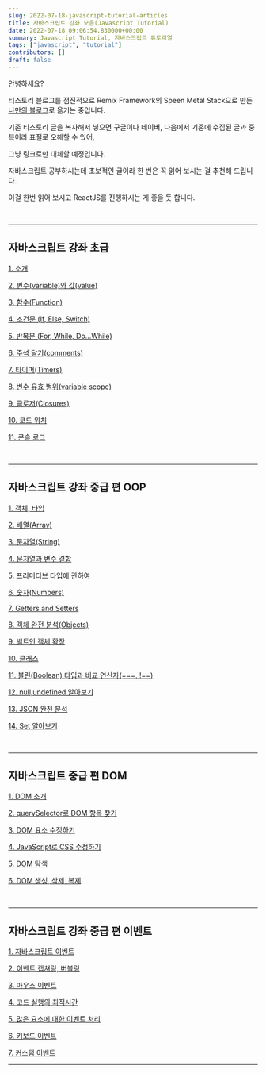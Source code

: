 ```yaml
---
slug: 2022-07-18-javascript-tutorial-articles
title: 자바스크립트 강좌 모음(Javascript Tutorial)
date: 2022-07-18 09:06:54.830000+00:00
summary: Javascript Tutorial, 자바스크립트 튜토리얼
tags: ["javascript", "tutorial"]
contributors: []
draft: false
---
```


안녕하세요?

티스토리 블로그를 점진적으로 Remix Framework의 Speen Metal Stack으로 만든 [나만의 블로그](https://mycodings.fly.dev)로 옮기는 중입니다.

기존 티스토리 글을 복사해서 넣으면 구글이나 네이버, 다음에서 기존에 수집된 글과 중복이라 표절로 오해할 수 있어,

그냥 링크로만 대체할 예정입니다.

자바스크립트 공부하시는데 초보적인 글이라 한 번은 꼭 읽어 보시는 걸 추천해 드립니다.

이걸 한번 읽어 보시고 ReactJS를 진행하시는 게 좋을 듯 합니다.

<br />

---

## 자바스크립트 강좌 초급


[1. 소개](https://cpro95.tistory.com/75)

[2. 변수(variable)와 값(value)](https://cpro95.tistory.com/76)

[3. 함수(Function)](https://cpro95.tistory.com/77)

[4. 조건문 (If, Else, Switch)](https://cpro95.tistory.com/78)

[5. 반복문 (For, While, Do...While)](https://cpro95.tistory.com/79)

[6. 주석 달기(comments)](https://cpro95.tistory.com/80)

[7. 타이머(Timers)](https://cpro95.tistory.com/87)

[8. 변수 유효 범위(variable scope)](https://cpro95.tistory.com/88)

[9. 클로저(Closures)](https://cpro95.tistory.com/89)

[10. 코드 위치](https://cpro95.tistory.com/91)

[11. 콘솔 로그](https://cpro95.tistory.com/93)

<br />

---


## 자바스크립트 강좌 중급 편 OOP


[1. 객체, 타입](https://cpro95.tistory.com/95)

[2. 배열(Array)](https://cpro95.tistory.com/96)

[3. 문자열(String)](https://cpro95.tistory.com/100)

[4. 문자열과 변수 결합](https://cpro95.tistory.com/101)

[5. 프리미티브 타입에 관하여](https://cpro95.tistory.com/104)

[6. 숫자(Numbers)](https://cpro95.tistory.com/105)

[7. Getters and Setters](https://cpro95.tistory.com/106)

[8. 객체 완전 분석(Objects)](https://cpro95.tistory.com/108)

[9. 빌트인 객체 확장](https://cpro95.tistory.com/112)

[10. 클래스](https://cpro95.tistory.com/121)

[11. 불린(Boolean) 타입과 비교 연산자(===, !==)](https://cpro95.tistory.com/126)

[12. null,undefined 알아보기](https://cpro95.tistory.com/127)

[13. JSON 완전 분석](https://cpro95.tistory.com/129)

[14. Set 알아보기](https://cpro95.tistory.com/130)

<br />

---


## 자바스크립트 중급 편 DOM


[1. DOM 소개](https://cpro95.tistory.com/132)

[2. querySelector로 DOM 항목 찾기](https://cpro95.tistory.com/143)

[3. DOM 요소 수정하기](https://cpro95.tistory.com/144)

[4. JavaScript로 CSS 수정하기](https://cpro95.tistory.com/145)

[5. DOM 탐색](https://cpro95.tistory.com/146)

[6. DOM 생성, 삭제, 복제](https://cpro95.tistory.com/149)

<br />

---


## 자바스크립트 강좌 중급 편 이벤트

[1. 자바스크립트 이벤트](https://cpro95.tistory.com/154)

[2. 이벤트 캡쳐링, 버블링](https://cpro95.tistory.com/161)

[3. 마우스 이벤트](https://cpro95.tistory.com/169)

[4. 코드 실행의 최적시간](https://cpro95.tistory.com/220)

[5. 많은 요소에 대한 이벤트 처리](https://cpro95.tistory.com/233)

[6. 키보드 이벤트](https://cpro95.tistory.com/249)

[7. 커스텀 이벤트](https://cpro95.tistory.com/273)


---
